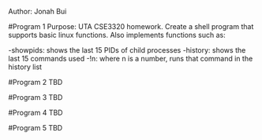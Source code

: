 Author: Jonah Bui

#Program 1
Purpose: UTA CSE3320 homework. Create a shell program that supports basic linux functions.
Also implements functions such as:

-showpids: shows the last 15 PIDs of child processes
-history: shows the last 15 commands used
-!n: where n is a number, runs that command in the history list

#Program 2
TBD

#Program 3
TBD

#Program 4
TBD

#Program 5
TBD
